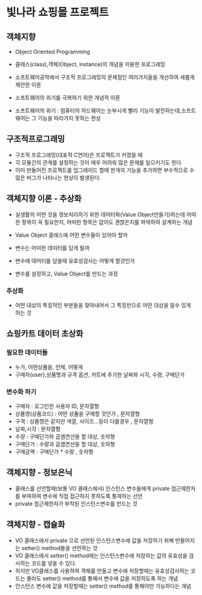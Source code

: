 # 빛나라 쇼핑몰 프로젝트

## 객체지향
* Object Oriented Programming
* 클래스(class),객체(Object, instance)의 개념을 이용한 프로그래밍

* 소프트웨어공학에서 구조적 프로그래밍의 문제점인 여러가지들을 개선하여 새롭게 제안한 이론

* 소프트웨어의 위기를 극복하기 위한 개념적 이론

* 소프트웨어의 위기 : 컴퓨터의 하드웨어는 눈부시게 빨리 기능이 발전하는데,소프트웨어는 그 기능을 따라가지 못하는 현상


## 구조적프로그래밍
* 구조적 프로그래밍(대표적 C언어)은 프로젝트가 커졌을 때
*  각 모듈간의 관계를 설정하는 것이 매우 어려워 많은 문제를 일으키기도 한다.
* 이미 만들어진 프로젝트를 업그레이드 할때 한개의 기능을 추가하면 부수적으로 수많은 버그가 나타나는 현상이 발생된다.

## 객체지향 이론 - 추상화
* 실생활의 어떤 것을 정보처리하기 위한 데어터화(Value Object만들기)하는데 어떠한 항목이 꼭 필요한지, 어떠한 항목은 없어도 괜찮은지를 파악하여 설계하는 개념

* Value Object 클래스에 어떤 변수들이 있어야 할까
* 변수는 어떠한 데이터를 담게 될까
* 변수에 데어터를 담을때 유효성검사는 어떻게 할것인가
* 변수를 설정하고, Value Object를 만드는 과정

### 추상화
* 어떤 대상의 특징적인 부분들을 찾아내어서 그 특징만으로 어떤 대상을 알수 있게 하는 것


## 쇼핑카트 데이터 초상화
### 필요한 데이터들
* 누가, 어떤상품을, 언제, 어떻게
* 구매자(user),상품명과 규격 옵션, 카트에 추가한 날짜와 시각, 수량, 구매단가

### 변수화 하기
* 구매자 : 로그인한 사용자 ID, 문자열형
* 상품명(상품코드) : 어떤 상품을 구매할 것인가 , 문자열형
* 구격 : 상품명은 같지만 색깔, 사이즈...등이 다를경우 , 문자열형
* 날짜,시각 :  문자열형
* 수량 : 구매단가와 곱셈연산을 할 대상, 숫자형
* 구매단가 : 수량과 곱셈연산을 할 대상, 숫자형
* 구매금액 : 구매단가 * 수량 ,  숫자형

## 객체지향 - 정보은닉
* 클래스를 선언할때(보통 VO 클래스에서) 인스턴스 변수들에게 private 접근제한자를 부여하여 
변수에 직접 접근하지 못하도록 통제하는 선언
* private 접근제한자가 부착된 인스턴스변수를 만드는 것

## 객체지향 - 캡슐화
* VO 클래스에서 private 으로 선언된 인스턴스변수에 값을 저장하기 위해 만들어지는 setter() method들을 선언하는 것
* VO 클래스에서 setter() method에는 인스턴스변수에 저장하는 값의 유효성을 검사하는 코드를 넣을 수 있다.
* 하지만 VO클래스를 사용하여 객체를 만들고 변수에 저장할때는 유효성검사하는 코드는 몰라도 setter() method를 통해서 변수에 값을 저장하도록 하는 개념
* 인스턴스 변수에 값을 저장할때는 setter() method를 통해야만 가능하다는 개념